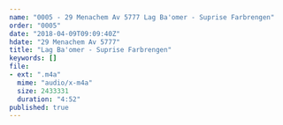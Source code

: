 ```yaml
---
name: "0005 - 29 Menachem Av 5777 Lag Ba'omer - Suprise Farbrengen"
order: "0005"
date: "2018-04-09T09:09:40Z"
hdate: "29 Menachem Av 5777"
title: "Lag Ba'omer - Suprise Farbrengen"
keywords: []
file:
- ext: ".m4a"
  mime: "audio/x-m4a"
  size: 2433331
  duration: "4:52"
published: true
---
```


